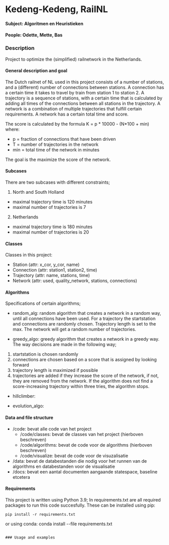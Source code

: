 # Kedeng-Kedeng, RailNL
#### Subject: Algoritmen en Heuristieken
#### People: Odette, Mette, Bas

### Description
Project to optimize the (simplified) railnetwork in the Netherlands.

#### General description and goal
The Dutch railnet of NL used in this project consists of a number of stations, and a (different) number of connections between stations.
A connection has a certain time it takes to travel by train from station 1 to station 2.
A trajectory is a sequence of stations, with a certain time that is calculated by adding all times of the connections between all stations in the trajectory.
A network is a combination of multiple trajectories that fulfill certain requirements. A network has a certain total time and score.

The score is calculated by the formula K = p * 10000 - (N*100 + min) where:
- p = fraction of connections that have been driven
- T = number of trajectories in the network
- min = total time of the network in minutes

The goal is the maximize the score of the network.

#### Subcases
There are two subcases with different constraints;
1) North and South Holland
 - maximal trajectory time is 120 minutes
 - maximal number of trajectories is 7

2) Netherlands
 - maximal trajectory time is 180 minutes
 - maximal number of trajectories is 20

#### Classes 
Classes in this project:
- Station (attr: x_cor, y_cor, name)
- Connection (attr: station1, station2, time)
- Trajectory (attr: name, stations, time)
- Network (attr: used, quality_network, stations, connections)

#### Algorithms
Specifications of certain algorithms;
- random_alg: random algorithm that creates a network in a random way, until all connections have been used. For a trajectory the startstation and connections are randomly chosen. Trajectory length is set to the max. The network will get a random number of trajectories.

- greedy_algo: greedy algorithm that creates a network in a greedy way. The way decisions are made in the following way;
 1) startstation is chosen randomly
 2) connections are chosen based on a score that is assigned by looking forward
 3) trajectory length is maximized if possible
 4) trajectories are added if they increase the score of the network, if not, they are removed from the network. If the algorithm does not find a score-increasing trajectory within three tries, the algorithm stops.


 - hillclimber:


 - evolution_algo:

#### Data and file structure
 * /code: bevat alle code van het project
    * /code/classes: bevat de classes van het project (hierboven beschreven)
    * /code/algorithms: bevat de code voor de algorithms (hierboven beschreven)
    * /code/visualize: bevat de code voor de visuzalisatie
 * /data: bevat de databestanden die nodig voor het runnen van de algorithms en databestanden voor de visualisatie
 * /docs: bevat een aantal documenten aangaande statespace, baseline etcetera


#### Requirements
This project is written using Python 3.9;
In requirements.txt are all required packages to run this code succesfully. 
These can be installed using pip:

```
pip install -r requirements.txt
```

or using conda:
conda install --file requirements.txt
```

### Usage and examples


